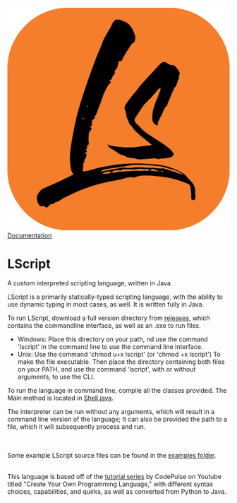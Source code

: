 ![](./LScript_logo.png)
[Documentation](./docs)
<br>

# LScript
A custom interpreted scripting language, written in Java.

LScript is a primarily statically-typed scripting language, with the ability to use dynamic typing in most cases, as well.
It is written fully in Java.

To run LScript, download a full version directory from [releases], which contains the commandline interface, as well as an .exe to run files.<br>
 - Windows: Place this directory on your path, nd use the command 'lscript' in the command line to use the command line interface.
 - Unix: Use the command 'chmod u+x lscript' (or 'chmod +x lscript') To make the file executable. Then place the directory containing both files on your PATH, and use the command 'lscript', with or without arguments, to use the CLI.

To run the language in command line, compile all the classes provided. The Main method is located in [Shell.java].


The interpreter can be run without any arguments, which will result in a command line version of the language; 
It can also be provided the path to a file, which it will subsequently process and run.

<br><br>
Some example LScript source files can be found in the [examples folder].
<br><br>

This language is based off of the [tutorial series] by CodePulse on Youtube titled "Create Your Own Programming Language," 
with different syntax choices, capabilities, and quirks, as well as converted from Python to Java.


[Shell.java]: src/main/java/lscript/Shell.java
[tutorial series]: https://www.youtube.com/watch?v=Eythq9848Fg&list=PLZQftyCk7_SdoVexSmwy_tBgs7P0b97yD
[examples folder]: examples
[releases]: releases
